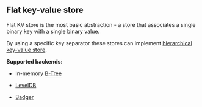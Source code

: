 ## Flat key-value store

Flat KV store is the most basic abstraction - a store that associates a single binary key with a single binary value.

By using a specific key separator these stores can implement [hierarchical key-value store](./kv-hierarchical.md).

**Supported backends:**

* In-memory [B-Tree](github.com/cznic/b)

* [LevelDB](github.com/syndtr/goleveldb)

* [Badger](github.com/dgraph-io/badger)